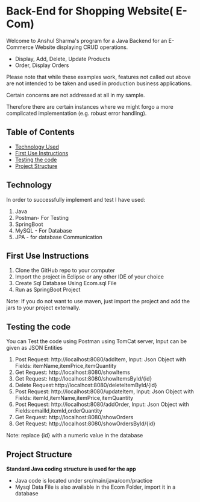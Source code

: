 # Back-End for Shopping Website( E-Com)


<p>Welcome to Anshul Sharma's program for a Java Backend for an E-Commerce Website displaying CRUD operations.</p>
<ul>
	<li>Display, Add, Delete, Update Products</li>
	<li>Order, Display Orders</li>
</ul>

<p>Please note that while these examples work, features not called out above are not intended to be taken and used in production business applications.</p>  

<p>Certain concerns are not addressed at all in my sample.</p>

<p>Therefore there are certain instances where we might forgo a more complicated implementation (e.g. robust error handling).</p>

## Table of Contents

* [Technology Used](#Technology)
* [First Use Instructions](#first-use-instructions)
* [Testing the code](#Testing-the-code)
* [Project Structure](#project-structure)


## Technology

In order to successfully implement and test I have used:

1. Java
2. Postman- For Testing
3. SpringBoot
4. MySQL - For Database
5. JPA - for database Communication

## First Use Instructions

1. Clone the GitHub repo to your computer
2. Import the project in Eclipse or any other IDE of your choice
3. Create Sql Database Using Ecom.sql File
4. Run as SpringBoot Project

Note: If you do not want to use maven, just import the project and add the jars to your project externally.

## Testing the code

You can Test the code using Postman using TomCat server, Input can be given as JSON Entities

1. Post Request: http://localhost:8080/addItem, Input: Json Object with Fields: itemName,itemPrice,itemQuantity
2. Get Request: http://localhost:8080/showItems
3. Get Request: http://localhost:8080/showItemsById/{id}
4. Delete Request:http://localhost:8080/deleteItemById/{id}
5. Post Request: http://localhost:8080/updateItem, Input: Json Object with Fields: itemId,itemName,itemPrice,itemQuantity
6. Post Request: http://localhost:8080/addOrder, Input: Json Object with Fields:emailId,itemId,orderQuantity
7. Get Request: http://localhost:8080/showOrders
7. Get Request: http://localhost:8080/showOrdersById/{id}

Note: replace {id} with a numeric value in the database


## Project Structure
 **Standard Java coding structure is used for the app**

* Java code is located under src/main/java/com/practice 
* Mysql Data File is also available in the Ecom Folder, import it in a database 
